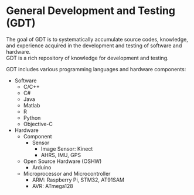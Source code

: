 # General Development and Testing (GDT)

The goal of GDT is to systematically accumulate source codes, knowledge, and experience acquired in the development and testing of software and hardware. <br />
GDT is a rich repository of knowledge for development and testing.

GDT includes various programming languages and hardware components:
* Software
  * C/C++
  * C#
  * Java
  * Matlab
  * R
  * Python
  * Objective-C
* Hardware
  * Component
    * Sensor
      * Image Sensor: Kinect
      * AHRS, IMU, GPS
  * Open Source Hardware (OSHW)
    * Arduino
  * Microprocessor and Microcontroller
    * ARM: Raspberry Pi, STM32, AT91SAM
    * AVR: ATmega128


